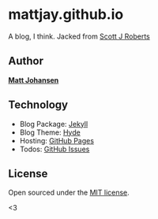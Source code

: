 # mattjay.github.io

A blog, I think. Jacked from [Scott J Roberts](https://sroberts.github.io/about/)

## Author

**[Matt Johansen](https://mattjay.github.io/about/)**

## Technology
* Blog Package: [Jekyll](http://jekyllrb.com)
* Blog Theme: [Hyde](http://andhyde.com)
* Hosting: [GitHub Pages](http://pages.github.com)
* Todos: [GitHub Issues](https://github.com/sroberts/sroberts.github.io/issues)

## License

Open sourced under the [MIT license](LICENSE.md).

<3
